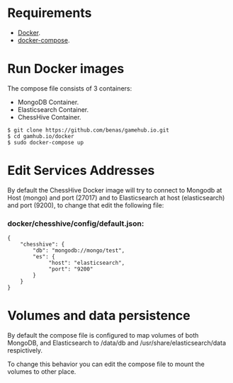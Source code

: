 # Requirements
- [Docker](https://docs.docker.com/installation/).
- [docker-compose](https://docs.docker.com/compose/install/).

# Run Docker images
The compose file consists of 3 containers:
- MongoDB Container.
- Elasticsearch Container.
- ChessHive Container.

```
$ git clone https://github.com/benas/gamehub.io.git
$ cd gamhub.io/docker
$ sudo docker-compose up
```

# Edit Services Addresses

By default the ChessHive Docker image will try to connect to Mongodb at Host (mongo) and port (27017) and to Elasticsearch at host (elasticsearch) and port (9200), to change that edit the following file:

### docker/chesshive/config/default.json:
```
{
    "chesshive": {
        "db": "mongodb://mongo/test",
        "es": {
             "host": "elasticsearch",
             "port": "9200"
        }
    }
}
```
# Volumes and data persistence 

By default the compose file is configured to map volumes of both MongoDB, and Elasticsearch to /data/db and /usr/share/elasticsearch/data respictively.

To change this behavior you can edit the compose file to mount the volumes to other place.
